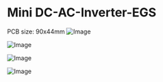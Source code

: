 # Mini DC-AC-Inverter-EGS

PCB size: 90x44mm
![Image](https://github.com/user-attachments/assets/738ea2b5-321f-4d25-b8da-9189043e828c)

![Image](https://github.com/user-attachments/assets/794171b4-85b2-442d-8d78-883d3ae53766)

![Image](https://github.com/user-attachments/assets/6d1275ff-82cd-4d29-9906-55326bb0cf6e)

![Image](https://github.com/user-attachments/assets/b200963f-c194-4a9e-9813-44fc6ae52e73)
